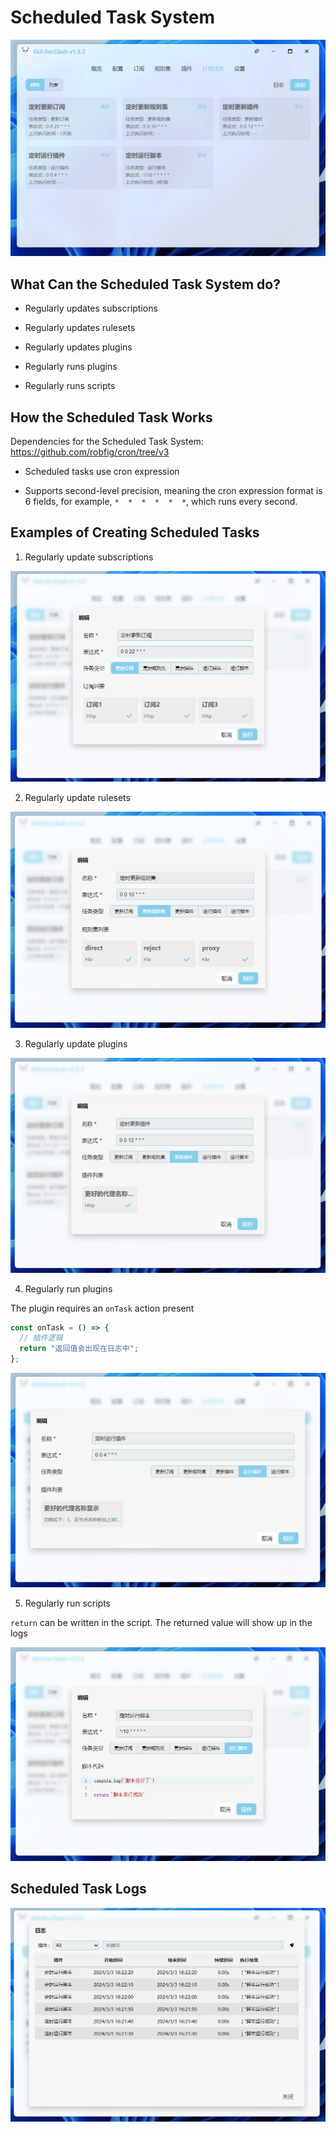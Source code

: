 # Scheduled Task System

![](/zh/resources/guide/301_tasks.png)

## What Can the Scheduled Task System do?

- Regularly updates subscriptions

- Regularly updates rulesets

- Regularly updates plugins

- Regularly runs plugins

- Regularly runs scripts

## How the Scheduled Task Works

Dependencies for the Scheduled Task System: https://github.com/robfig/cron/tree/v3

- Scheduled tasks use cron expression

- Supports second-level precision, meaning the cron expression format is 6 fields, for example, `*  *  *  *  *  *`, which runs every second.

## Examples of Creating Scheduled Tasks

1. Regularly update subscriptions

![](/zh/resources/guide/302_tasks.png)

2. Regularly update rulesets

![](/zh/resources/guide/303_tasks.png)

3. Regularly update plugins

![](/zh/resources/guide/304_tasks.png)

4. Regularly run plugins

The plugin requires an `onTask` action present

```javascript
const onTask = () => {
  // 插件逻辑
  return "返回值会出现在日志中";
};
```

![](/zh/resources/guide/305_tasks.png)

5. Regularly run scripts

`return` can be written in the script. The returned value will show up in the logs

![](/zh/resources/guide/306_tasks.png)

## Scheduled Task Logs

![](/zh/resources/guide/307_tasks.png)
